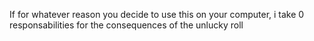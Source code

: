 If for whatever reason you decide to use this on your computer, i take 0 responsabilities for the consequences of the unlucky roll
